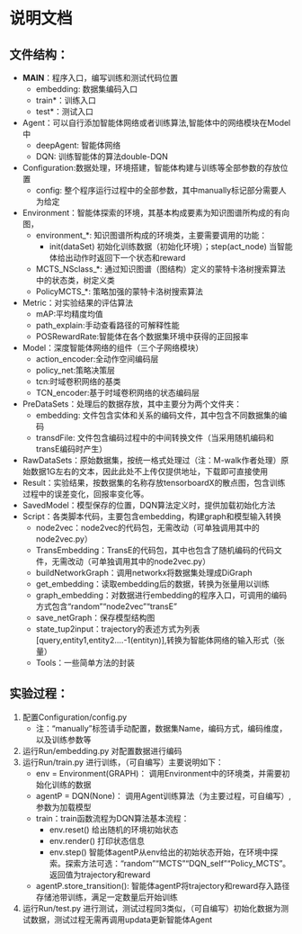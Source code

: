说明文档
===========

文件结构：
-----------
* __MAIN__：程序入口，编写训练和测试代码位置
    - embedding: 数据集编码入口
    - train*：训练入口
    - test*：测试入口   
* Agent：可以自行添加智能体网络或者训练算法,智能体中的网络模块在Model中
    - deepAgent: 智能体网络
    - DQN: 训练智能体的算法double-DQN  
* Configuration:数据处理，环境搭建，智能体构建与训练等全部参数的存放位置
    - config: 整个程序运行过程中的全部参数，其中manually标记部分需要人为给定
* Environment：智能体探索的环境，其基本构成要素为知识图谱所构成的有向图，
    - environment_*: 知识图谱所构成的环境类，主要需要调用的功能：
        - init(dataSet) 初始化训练数据（初始化环境）；step(act_node) 当智能体给出动作时返回下一个状态和reward
    - MCTS_NSclass_*: 通过知识图谱（图结构）定义的蒙特卡洛树搜索算法中的状态类，树定义类
    - PolicyMCTS_*: 策略加强的蒙特卡洛树搜索算法
* Metric：对实验结果的评估算法
    - mAP:平均精度均值  
    - path_explain:手动查看路径的可解释性能
    - POSRewardRate:智能体在各个数据集环境中获得的正回报率   
* Model：深度智能体网络的组件（三个子网络模块）
    - action_encoder:全动作空间编码层
    - policy_net:策略决策层
    - tcn:时域卷积网络的基类
    - TCN_encoder:基于时域卷积网络的状态编码层
* PreDataSets：处理后的数据存放，其中主要分为两个文件夹：
    - embedding: 文件包含实体和关系的编码文件，其中包含不同数据集的编码
    - transdFile: 文件包含编码过程中的中间转换文件（当采用随机编码和transE编码时产生）
* RawDataSets：原始数据集，按统一格式处理过（注：M-walk作者处理）原始数据1G左右的文本，因此此处不上传仅提供地址，下载即可直接使用
* Result：实验结果，按数据集的名称存放tensorboardX的散点图，包含训练过程中的误差变化，回报率变化等。
* SavedModel：模型保存的位置，DQN算法定义时，提供加载初始化方法
* Script：各类脚本代码，主要包含embedding，构建graph和模型输入转换
    - node2vec：node2vec的代码包，无需改动（可单独调用其中的node2vec.py）
    - TransEmbedding：TransE的代码包，其中也包含了随机编码的代码文件，无需改动（可单独调用其中的node2vec.py）
    - buildNetworkGraph：调用networkx将数据集处理成DiGraph
    - get_embedding：读取embedding后的数据，转换为张量用以训练
    - graph_embedding：对数据进行embedding的程序入口，可调用的编码方式包含“random”“node2vec”“transE”
    - save_netGraph：保存模型结构图
    - state_tup2input：trajectory的表述方式为列表[query,entity1,entity2....-1(entityn)],转换为智能体网络的输入形式（张量）
    - Tools：一些简单方法的封装

实验过程：
-----------
1. 配置Configuration/config.py
    - 注：“manually”标签请手动配置，数据集Name，编码方式，编码维度，以及训练参数等
2. 运行Run/embedding.py 对配置数据进行编码
3. 运行Run/train.py 进行训练，（可自编写）主要说明如下：
    - env = Environment(GRAPH)： 调用Environment中的环境类，并需要初始化训练的数据
    - agentP = DQN(None)： 调用Agent训练算法（为主要过程，可自编写）,参数为加载模型  
    - train：train函数流程为DQN算法基本流程：
        - env.reset() 给出随机的环境初始状态
        - env.render() 打印状态信息
        - env.step() 智能体agentP从env给出的初始状态开始，在环境中探索。探索方法可选：“random”“MCTS”“DQN_self”“Policy_MCTS”。返回值为trajectory和reward
    - agentP.store_transition(): 智能体agentP将trajectory和reward存入路径存储池带训练，满足一定数量后开始训练
4. 运行Run/test.py 进行测试，测试过程同3类似，（可自编写）初始化数据为测试数据，测试过程无需再调用updata更新智能体Agent
